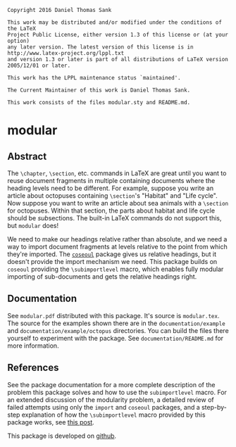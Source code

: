 ```
Copyright 2016 Daniel Thomas Sank

This work may be distributed and/or modified under the conditions of the LaTeX
Project Public License, either version 1.3 of this license or (at your option)
any later version. The latest version of this license is in
http://www.latex-project.org/lppl.txt
and version 1.3 or later is part of all distributions of LaTeX version
2005/12/01 or later.

This work has the LPPL maintenance status `maintained'.

The Current Maintainer of this work is Daniel Thomas Sank.

This work consists of the files modular.sty and README.md.
```
# modular

## Abstract

The `\chapter`, `\section`, etc. commands in LaTeX are great until you want to reuse document fragments in multiple containing documents where the heading levels need to be different.
For example, suppose you write an article about octopuses containing `\section`'s "Habitat" and "Life cycle".
Now suppose you want to write an article about sea animals with a `\section` for octopuses.
Within that section, the parts about habitat and life cycle should be *sub*sections.
The built-in LaTeX commands do not support this, but `modular` does!

We need to make our headings relative rather than absolute, and we need a way to import document fragments at levels relative to the point from which they're imported.
The [`coseoul`](https://www.ctan.org/pkg/coseoul?lang=en) package gives us relative headings, but it doesn't provide the import mechanism we need.
This package builds on `coseoul` providing the `\subimportlevel` macro, which enables fully modular importing of sub-documents and gets the relative headings right.

## Documentation

See `modular.pdf` distributed with this package.
It's source is `modular.tex`.
The source for the examples shown there are in the `documentation/example` and `documentation/example/octopus` directories.
You can build the files there yourself to experiment with the package.
See `documentation/README.md` for more information.

## References

See the package documentation for a more complete description of the problem this package solves and how to use the `subimportlevel` macro.
For an extended discussion of the modularity problem, a detailed review of failed attempts using only the `import` and `coseoul` packages, and a step-by-step explanation of how the `\subimportlevel` macro provided by this package works, see [this post](https://danielsank.github.io/tex_modularity/).

This package is developed on [github](https://github.com/DanielSank/tex-modular).

